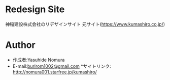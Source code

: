 # Redesign Site 

神稲建設株式会社のリデザインサイト
元サイト(https://www.kumashiro.co.jp/)

# Author

* 作成者:Yasuhide Nomura 
* E-mail:burirom1002@gmail.com
*サイトリンク: http://nomura001.starfree.jp/kumashiro/
